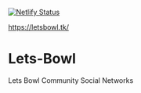 [![Netlify Status](https://api.netlify.com/api/v1/badges/dce67ce1-f379-420f-a8d4-944744d8fd62/deploy-status)](https://app.netlify.com/sites/letsbowl/deploys)

https://letsbowl.tk/

# Lets-Bowl
 Lets Bowl Community Social Networks
